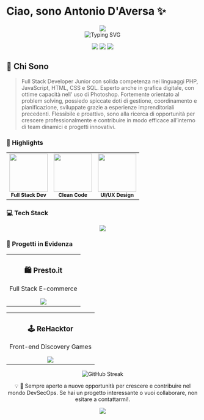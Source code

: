 # Ciao, sono Antonio D'Aversa ✨

<div align="center">
  <img src="https://capsule-render.vercel.app/api?type=waving&height=300&color=gradient&customColorList=12,2,22,27,30&text=Antonio%20D'Aversa&textBg=false&animation=twinkling" />
</div>

<div align="center">
  <img src="https://readme-typing-svg.herokuapp.com?font=Fira+Code&pause=1000&center=true&vCenter=true&width=435&lines=Full+Stack+Developer+JR;UI%2FUX+Designer;React.JS+Specialist;Clean+Code+Enthusiast;Graphic" alt="Typing SVG" />
  <p>
    <a href="https://bit.ly/LinkedinAntonio"><img src="https://img.shields.io/badge/-LinkedIn-0077B5?style=for-the-badge&logo=Linkedin&logoColor=white"/></a>
    <a href="https://bit.ly/GitAntoDav"><img src="https://img.shields.io/badge/-GitHub-181717?style=for-the-badge&logo=GitHub&logoColor=white"/></a>
    <a href="antoniodaversa71@gmail.com"><img src="https://img.shields.io/badge/-Email-D14836?style=for-the-badge&logo=Gmail&logoColor=white"/></a>
  </p>
</div>

## 🎯 Chi Sono

> Full Stack Developer Junior con solida competenza nei linguaggi PHP, JavaScript, HTML, CSS e SQL. Esperto anche in grafica digitale, con ottime capacità nell’ uso di Photoshop. Fortemente orientato al problem solving, possiedo spiccate doti di gestione, coordinamento e pianificazione, sviluppate grazie a esperienze imprenditoriali precedenti. Flessibile e proattivo, sono alla ricerca di opportunità per crescere professionalmente e contribuire in modo efficace all’interno di team dinamici e progetti innovativi.

### 🚀 Highlights

<div align="center">
  <table>
    <tr>
      <td align="center">
        <img src="https://raw.githubusercontent.com/rahulbanerjee26/githubAboutMeGenerator/main/icons/reactjs.gif" width="100px" /><br />
        <sub><b>Full Stack Dev</b></sub>
      </td>
      <td align="center">
        <img src="https://raw.githubusercontent.com/rahulbanerjee26/githubAboutMeGenerator/main/icons/javascript.gif" width="100px" /><br />
        <sub><b>Clean Code</b></sub>
      </td>
      <td align="center">
        <img src="https://raw.githubusercontent.com/rahulbanerjee26/githubAboutMeGenerator/main/icons/python.gif" width="100px" /><br />
        <sub><b>UI/UX Design</b></sub>
      </td>
    </tr>
  </table>
</div>

### 💻 Tech Stack

<div align="center">
  <img src="https://skillicons.dev/icons?i=html,css,js,react,bootstrap,php,laravel,mysql,git,docker,figma&theme=dark&perline=6" />
</div>

### 🌟 Progetti in Evidenza

<div align="center">
  <table>
    <tr>
      <td align="center">
        <h3>🛍️ Presto.it</h3>
        <p>Full Stack E-commerce</p>
        <a href="https://github.com/AntoDav00/Presto.it">
          <img src="https://github-readme-stats.vercel.app/api/pin/?username=amitpandher03&repo=presto.it&theme=radical" />
        </a>
      </td>
    </tr>
  </table>
</div>

<div align="center">
  <table>
    <tr>
      <td align="center">
        <h3>🕹️ ReHacktor</h3>
        <p>Front-end Discovery Games</p>
        <a href="https://github.com/AntoDav00/ReHacktor">
          <img src="https://github-readme-stats.vercel.app/api/pin/?username=antodav00&repo=rehacktor&theme=radical" />
        </a>
      </td>
    </tr>
  </table>
</div>

<div align="center">
  <img src="https://github-readme-streak-stats.herokuapp.com/?user=antodav00&theme=radical%22" alt="GitHub Streak" />
</div>


<div align="center">
  
💡 💼 Sempre aperto a nuove opportunità per crescere e contribuire nel mondo DevSecOps. Se hai un progetto interessante o vuoi collaborare, non esitare a contattarmi!.

</div>

<div align="center">
  <img src="https://capsule-render.vercel.app/api?type=waving&color=2196F3&height=100&section=footer" />
</div>

